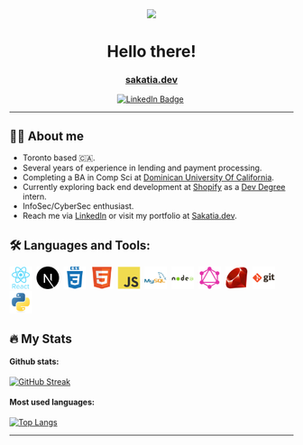 
<!-- source - https://www.sitepoint.com/github-profile-readme/-->
<div id="header" align="center">
  <img src="https://media0.giphy.com/media/v1.Y2lkPTc5MGI3NjExYWI0N2VlMjUxNDEwMjlkOGQ1NWMxMGJmMzk1ZTQxYjJhZjU3MmMzMyZjdD1z/j1soPQE95y0eXhMwKT/giphy.gif" width="100"/>
  <h1>Hello there!</h1>
  <div id="badges">
    <h3><a href="sakatia.dev">sakatia.dev</a></h3>
    <a href="https://www.linkedin.com/in/edithsakatia/"><img src="https://img.shields.io/badge/LinkedIn-blue?style=for-the-badge&logo=linkedin&logoColor=white" alt="LinkedIn Badge"/></a>
      <img src="https://komarev.com/ghpvc/?username=this-is-emma&style=flat-square&color=blue" alt=""/>  
  </div>
</div>

---

## :woman_technologist: About me 

<ul>
 <li>Toronto based 🇨🇦. </li>
 <li>Several years of experience in lending and payment processing.</li>
  <li>Completing a BA in Comp Sci at <a href="https://www.dominican.edu/">Dominican University Of California</a>.</li>
  <li>Currently exploring back end development at <a href="https://www.shopify.com/">Shopify</a> as a <a href="https://devdegree.ca/">Dev Degree</a> intern.</li>
 <li>InfoSec/CyberSec enthusiast.</li>
 <li>Reach me via <a href="https://www.linkedin.com/in/edithsakatia/">LinkedIn</a> or visit my portfolio at <a href="sakatia.dev">Sakatia.dev</a>.</li> 
</ul>


## :hammer_and_wrench: Languages and Tools:

<div>
  <img src="https://github.com/devicons/devicon/blob/master/icons/react/react-original-wordmark.svg" title="React" alt="React" width="40" height="40"/>&nbsp;
  <img src="https://raw.githubusercontent.com/devicons/devicon/master/icons/nextjs/nextjs-original.svg" title="NextJs" alt="NextJs" width="40" height="40"/>&nbsp;
  <img src="https://github.com/devicons/devicon/blob/master/icons/css3/css3-plain-wordmark.svg"  title="CSS3" alt="CSS" width="40" height="40"/>&nbsp;
  <img src="https://github.com/devicons/devicon/blob/master/icons/html5/html5-original.svg" title="HTML5" alt="HTML" width="40" height="40"/>&nbsp;
  <img src="https://github.com/devicons/devicon/blob/master/icons/javascript/javascript-original.svg" title="JavaScript" alt="JavaScript" width="40" height="40"/>&nbsp;
  <img src="https://github.com/devicons/devicon/blob/master/icons/mysql/mysql-original-wordmark.svg" title="MySQL"  alt="MySQL" width="40" height="40"/>&nbsp;
  <img src="https://github.com/devicons/devicon/blob/master/icons/nodejs/nodejs-original-wordmark.svg" title="NodeJS" alt="NodeJS" width="40" height="40"/>&nbsp;
   <img src="https://raw.githubusercontent.com/devicons/devicon/master/icons/graphql/graphql-plain.svg" title="GraphQl" alt="GraphQL" width="40" height="40"/>&nbsp;
    <img src="https://raw.githubusercontent.com/devicons/devicon/master/icons/ruby/ruby-original.svg" title="Ruby" alt="Ruby" width="40" height="40"/>&nbsp;
  <img src="https://github.com/devicons/devicon/blob/master/icons/git/git-original-wordmark.svg" title="Git" **alt="Git" width="40" height="40"/>
  <img src="https://raw.githubusercontent.com/devicons/devicon/master/icons/python/python-original.svg" title="Python" **alt="Python" width="40" height="40"/>
</div>


## :fire: My Stats

#### Github stats:
[![GitHub Streak](https://github-readme-streak-stats.herokuapp.com/?user=this-is-emma&theme=dark&background=000000)](https://git.io/streak-stats)

#### Most used languages:
[![Top Langs](https://github-readme-stats.vercel.app/api/top-langs/?username=this-is-emma&layout=compact&theme=vision-friendly-dark)](https://github.com/this-is-emma/github-readme-stats)

---
